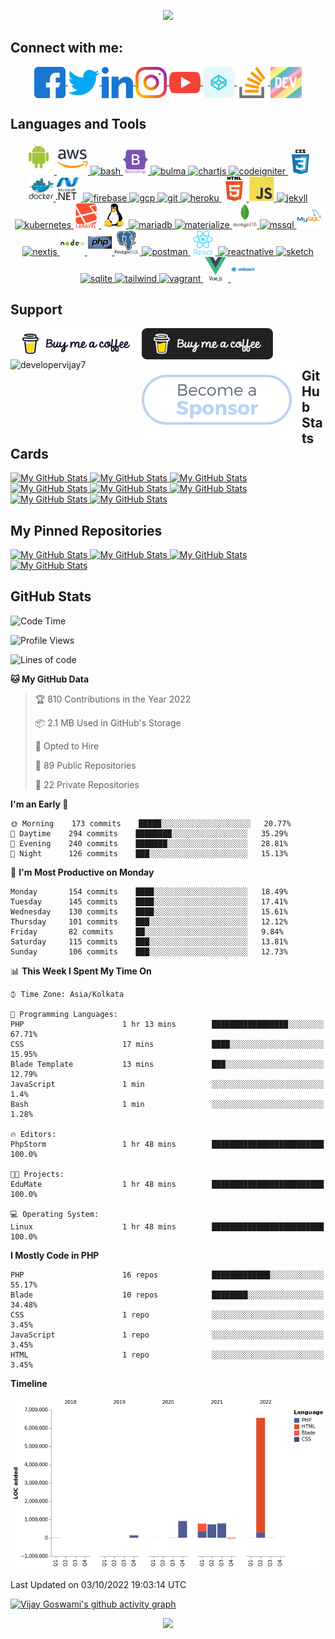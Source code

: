 <p align="center">
  <img src="https://github-profile-trophy.vercel.app/?username=hexpit&theme=onedark&margin-w=5&column=7" />
</p>

## Connect with me:

<!--- Social Icons --->
<p align="center">
    <a href="https://facebook.com/developervijay">
        <img align="center" src="https://raw.githubusercontent.com/developervijay7/developervijay7/main/images/icons/facebook.svg" alt="developervijay7" height="50" width="50" />
    </a>
    <a href="https://twitter.com/developervijay7">
        <img align="center" src="https://raw.githubusercontent.com/developervijay7/developervijay7/main/images/icons/twitter.svg" alt="developervijay7" height="50" width="50" />
    </a>
    <a href="https://www.linkedin.com/in/hexpit/">
        <img align="center" src="https://raw.githubusercontent.com/developervijay7/developervijay7/main/images/icons/linked-in-alt.svg" alt="developervijay7" height="50" width="50" />
    </a>
    <a href="https://instagram.com/developervijay">
        <img align="center" src="https://raw.githubusercontent.com/developervijay7/developervijay7/main/images/icons/instagram.svg" alt="developervijay7" height="50" width="50" />
    </a>
    <a href="#">
        <img align="center" src="https://raw.githubusercontent.com/developervijay7/developervijay7/main/images/icons/youtube.svg" alt="developervijay7" height="50" width="50" />
    </a>
    <a href="https://codepen.io/developervijay7">
        <img align="center" src="https://raw.githubusercontent.com/developervijay7/developervijay7/main/images/icons/codepen.svg" alt="developervijay7" height="50" width="50" />
    </a>
    <a href="https://stackoverflow.com/users/developervijay7">
        <img align="center" src="https://raw.githubusercontent.com/developervijay7/developervijay7/main/images/icons/stack-overflow.svg" alt="developervijay7" height="50" width="50" />
    </a>
    <a href="https://dev.to/developervijay7">
        <img align="center" src="https://raw.githubusercontent.com/developervijay7/developervijay7/main/images/icons/devto.svg" alt="developervijay7" height="50" width="50" />
    </a>
</p>
<!--- /Social Icons --->


## Languages and Tools

<!--- Technologies Icons --->
<p align="center"> 
    <a href="https://developer.android.com" target="_blank" rel="noreferrer">
        <img src="https://raw.githubusercontent.com/devicons/devicon/master/icons/android/android-original-wordmark.svg" alt="android" width="50" height="50"/>
    </a>
    <a href="https://aws.amazon.com" target="_blank" rel="noreferrer">
        <img src="https://raw.githubusercontent.com/devicons/devicon/master/icons/amazonwebservices/amazonwebservices-original-wordmark.svg" alt="aws" width="50" height="50"/>
    </a>
    <a href="https://www.gnu.org/software/bash/" target="_blank" rel="noreferrer">
        <img src="https://www.vectorlogo.zone/logos/gnu_bash/gnu_bash-icon.svg" alt="bash" width="40" height="40"/>
    </a> 
    <a href="https://getbootstrap.com" target="_blank" rel="noreferrer"> 
        <img src="https://raw.githubusercontent.com/devicons/devicon/master/icons/bootstrap/bootstrap-plain-wordmark.svg" alt="bootstrap" width="40" height="40"/> 
    </a> 
    <a href="https://bulma.io/" target="_blank" rel="noreferrer"> 
        <img src="https://raw.githubusercontent.com/gilbarbara/logos/804dc257b59e144eaca5bc6ffd16949752c6f789/logos/bulma.svg" alt="bulma" width="40" height="40"/> 
    </a> 
    <a href="https://www.chartjs.org" target="_blank" rel="noreferrer"> 
        <img src="https://www.chartjs.org/media/logo-title.svg" alt="chartjs" width="40" height="40"/> 
    </a> 
    <a href="https://codeigniter.com" target="_blank" rel="noreferrer"> 
        <img src="https://cdn.worldvectorlogo.com/logos/codeigniter.svg" alt="codeigniter" width="40" height="40"/> 
    </a> 
    <a href="https://www.w3schools.com/css/" target="_blank" rel="noreferrer"> 
        <img src="https://raw.githubusercontent.com/devicons/devicon/master/icons/css3/css3-original-wordmark.svg" alt="css3" width="40" height="40"/> 
    </a> 
    <a href="https://www.docker.com/" target="_blank" rel="noreferrer"> 
        <img src="https://raw.githubusercontent.com/devicons/devicon/master/icons/docker/docker-original-wordmark.svg" alt="docker" width="40" height="40"/>   
    </a> 
    <a href="https://dotnet.microsoft.com/" target="_blank" rel="noreferrer"> 
        <img src="https://raw.githubusercontent.com/devicons/devicon/master/icons/dot-net/dot-net-original-wordmark.svg" alt="dotnet" width="40" height="40"/> 
    </a> 
    <a href="https://firebase.google.com/" target="_blank" rel="noreferrer"> 
        <img src="https://www.vectorlogo.zone/logos/firebase/firebase-icon.svg" alt="firebase" width="40" height="40"/> 
    </a> 
    <a href="https://cloud.google.com" target="_blank" rel="noreferrer"> 
        <img src="https://www.vectorlogo.zone/logos/google_cloud/google_cloud-icon.svg" alt="gcp" width="40" height="40"/> 
    </a> 
    <a href="https://git-scm.com/" target="_blank" rel="noreferrer"> 
        <img src="https://www.vectorlogo.zone/logos/git-scm/git-scm-icon.svg" alt="git" width="40" height="40"/> 
    </a> 
    <a href="https://heroku.com" target="_blank" rel="noreferrer"> 
        <img src="https://www.vectorlogo.zone/logos/heroku/heroku-icon.svg" alt="heroku" width="40" height="40"/> 
    </a> 
    <a href="https://www.w3.org/html/" target="_blank" rel="noreferrer"> 
        <img src="https://raw.githubusercontent.com/devicons/devicon/master/icons/html5/html5-original-wordmark.svg" alt="html5" width="40" height="40"/>     
    </a> 
    <a href="https://developer.mozilla.org/en-US/docs/Web/JavaScript" target="_blank" rel="noreferrer"> 
        <img src="https://raw.githubusercontent.com/devicons/devicon/master/icons/javascript/javascript-original.svg" alt="javascript" width="40" height="40"/> 
    </a> 
    <a href="https://jekyllrb.com/" target="_blank" rel="noreferrer"> 
        <img src="https://www.vectorlogo.zone/logos/jekyllrb/jekyllrb-icon.svg" alt="jekyll" width="40" height="40"/> 
    </a> 
    <a href="https://kubernetes.io" target="_blank" rel="noreferrer"> 
        <img src="https://www.vectorlogo.zone/logos/kubernetes/kubernetes-icon.svg" alt="kubernetes" width="40" height="40"/> 
    </a> 
    <a href="https://laravel.com/" target="_blank" rel="noreferrer"> 
        <img src="https://raw.githubusercontent.com/devicons/devicon/master/icons/laravel/laravel-plain-wordmark.svg" alt="laravel" width="40" height="40"/>   
    </a> 
    <a href="https://www.linux.org/" target="_blank" rel="noreferrer"> 
        <img src="https://raw.githubusercontent.com/devicons/devicon/master/icons/linux/linux-original.svg" alt="linux" width="40" height="40"/> 
    </a>
    <a href="https://mariadb.org/" target="_blank" rel="noreferrer"> 
        <img src="https://www.vectorlogo.zone/logos/mariadb/mariadb-icon.svg" alt="mariadb" width="40" height="40"/> 
    </a> 
    <a href="https://materializecss.com/" target="_blank" rel="noreferrer">
        <img src="https://raw.githubusercontent.com/prplx/svg-logos/5585531d45d294869c4eaab4d7cf2e9c167710a9/svg/materialize.svg" alt="materialize" width="40" height="40"/> 
    </a> 
    <a href="https://www.mongodb.com/" target="_blank" rel="noreferrer"> 
        <img src="https://raw.githubusercontent.com/devicons/devicon/master/icons/mongodb/mongodb-original-wordmark.svg" alt="mongodb" width="40" height="40"/> 
    </a> 
    <a href="https://www.microsoft.com/en-us/sql-server" target="_blank" rel="noreferrer"> 
        <img src="https://www.svgrepo.com/show/303229/microsoft-sql-server-logo.svg" alt="mssql" width="40" height="40"/> 
    </a> 
    <a href="https://www.mysql.com/" target="_blank" rel="noreferrer"> 
        <img src="https://raw.githubusercontent.com/devicons/devicon/master/icons/mysql/mysql-original-wordmark.svg" alt="mysql" width="40" height="40"/> 
    </a> 
    <a href="https://nextjs.org/" target="_blank" rel="noreferrer"> 
        <img src="https://cdn.worldvectorlogo.com/logos/nextjs-2.svg" alt="nextjs" width="40" height="40"/> 
    </a> 
    <a href="https://nodejs.org" target="_blank" rel="noreferrer">
        <img src="https://raw.githubusercontent.com/devicons/devicon/master/icons/nodejs/nodejs-original-wordmark.svg" alt="nodejs" width="40" height="40"/> 
    </a> 
    <a href="https://www.php.net" target="_blank" rel="noreferrer"> 
        <img src="https://raw.githubusercontent.com/devicons/devicon/master/icons/php/php-original.svg" alt="php" width="40" height="40"/> 
    </a>
    <a href="https://www.postgresql.org" target="_blank" rel="noreferrer"> 
        <img src="https://raw.githubusercontent.com/devicons/devicon/master/icons/postgresql/postgresql-original-wordmark.svg" alt="postgresql" width="40" height="40"/> 
    </a> 
    <a href="https://postman.com" target="_blank" rel="noreferrer"> 
        <img src="https://www.vectorlogo.zone/logos/getpostman/getpostman-icon.svg" alt="postman" width="40" height="40"/>
    </a>
    <a href="https://reactjs.org/" target="_blank" rel="noreferrer">
        <img src="https://raw.githubusercontent.com/devicons/devicon/master/icons/react/react-original-wordmark.svg" alt="react" width="40" height="40"/> 
    </a> 
    <a href="https://reactnative.dev/" target="_blank" rel="noreferrer"> 
        <img src="https://reactnative.dev/img/header_logo.svg" alt="reactnative" width="40" height="40"/> 
    </a>
    <a href="https://www.sketch.com/" target="_blank" rel="noreferrer">
        <img src="https://www.vectorlogo.zone/logos/sketchapp/sketchapp-icon.svg" alt="sketch" width="40" height="40"/>
    </a>
    <a href="https://www.sqlite.org/" target="_blank" rel="noreferrer"> 
        <img src="https://www.vectorlogo.zone/logos/sqlite/sqlite-icon.svg" alt="sqlite" width="40" height="40"/> 
    </a> 
    <a href="https://tailwindcss.com/" target="_blank" rel="noreferrer"> 
        <img src="https://www.vectorlogo.zone/logos/tailwindcss/tailwindcss-icon.svg" alt="tailwind" width="40" height="40"/> 
    </a> 
    <a href="https://www.vagrantup.com/" target="_blank" rel="noreferrer"> 
        <img src="https://www.vectorlogo.zone/logos/vagrantup/vagrantup-icon.svg" alt="vagrant" width="40" height="40"/> 
    </a> 
    <a href="https://vuejs.org/" target="_blank" rel="noreferrer"> 
        <img src="https://raw.githubusercontent.com/devicons/devicon/master/icons/vuejs/vuejs-original-wordmark.svg" alt="vuejs" width="40" height="40"/> 
    </a>
    <a href="https://webpack.js.org" target="_blank" rel="noreferrer"> 
        <img src="https://raw.githubusercontent.com/devicons/devicon/d00d0969292a6569d45b06d3f350f463a0107b0d/icons/webpack/webpack-original-wordmark.svg" alt="webpack" width="40" height="40"/>
    </a> 
</p>
<!--- /Technologies Icons --->


## Support

<p>
    <a href="https://www.buymeacoffee.com/hexpit#gh-light-mode-only">
        <img align="left" src="https://raw.githubusercontent.com/developervijay7/developervijay7/main/images/buttons/bmc-white-button.png" height="50" width="210" alt="developervijay7" />
    </a>
    <a  href="https://www.buymeacoffee.com/hexpit#gh-dark-mode-only">
        <img align="left" src="https://raw.githubusercontent.com/developervijay7/developervijay7/main/images/buttons/bmc-black-button.png" height="50" width="210" alt="developervijay7" />
    </a>
    <a href="https://ko-fi.com/hexpit"> 
        <img align="left" src="https://cdn.ko-fi.com/cdn/kofi3.png?v=3" height="50" width="210" alt="developervijay7" />
    </a>
    <a href="https://opencollective.com/hexpit"> 
        <img align="left" src="https://raw.githubusercontent.com/developervijay7/developervijay7/main/images/buttons/become_sponsor-oc.svg" alt="developervijay7" />
    </a>
</p>

<br><br>

## GitHub Stats Cards

<a href="https://github.com/hexpit#gh-light-mode-only">
 <img src="https://github-readme-streak-stats.herokuapp.com/?user=hexpit&fire=green" alt="My GitHub Stats" />
</a>
<a href="https://github.com/hexpit#gh-dark-mode-only">
 <img src="https://github-readme-streak-stats.herokuapp.com/?user=hexpit&theme=radical&fire=green" alt="My GitHub Stats" />
</a>

<a href="https://github.com/hexpit#gh-light-mode-only">
 <img src="https://github-readme-stats.vercel.app/api?username=hexpit&count_private=true&show_icons=true" alt="My GitHub Stats" />
</a>
<a href="https://github.com/hexpit#gh-dark-mode-only">
 <img src="https://github-readme-stats.vercel.app/api?username=hexpit&count_private=true&show_icons=true&theme=radical" alt="My GitHub Stats" />
</a>

<a href="https://github.com/hexpit#gh-light-mode-only">
 <img src="https://github-readme-stats.vercel.app/api/top-langs?username=hexpit&show_icons=true&langs_count=10&layout=compact" alt="My GitHub Stats" />
</a>
<a href="https://github.com/hexpit#gh-dark-mode-only">
 <img src="https://github-readme-stats.vercel.app/api/top-langs?username=hexpit&show_icons=true&langs_count=10&layout=compact&theme=radical" alt="My GitHub Stats" />
</a>

<a href="https://github.com/hexpit#gh-light-mode-only">
 <img src="https://github-readme-stats.vercel.app/api/wakatime?username=hexpit" alt="My GitHub Stats" />
</a>
<a href="https://github.com/hexpit#gh-dark-mode-only">
 <img src="https://github-readme-stats.vercel.app/api/wakatime?username=hexpit&theme=radical" alt="My GitHub Stats" />
</a>


## My Pinned Repositories

<a href="https://github.com/hexpit#gh-light-mode-only">
 <img src="https://github-readme-stats.vercel.app/api/pin/?username=developervijay7&repo=laravel-quickstart&show_owner=true" alt="My GitHub Stats" />
</a>
<a href="https://github.com/hexpit#gh-dark-mode-only">
 <img src="https://github-readme-stats.vercel.app/api/pin/?username=developervijay7&repo=laravel-quickstart&show_owner=true&theme=radical" alt="My GitHub Stats" />
</a>

<a href="https://github.com/hexpit#gh-light-mode-only">
 <img src="https://github-readme-stats.vercel.app/api/pin/?username=developervijay7&repo=laravel-icons&show_owner=true" alt="My GitHub Stats" />
</a>
<a href="https://github.com/hexpit#gh-dark-mode-only">
 <img src="https://github-readme-stats.vercel.app/api/pin/?username=developervijay7&repo=laravel-icons&show_owner=true&theme=radical" alt="My GitHub Stats" />
</a>


## GitHub Stats

<!--START_SECTION:waka-->
![Code Time](http://img.shields.io/badge/Code%20Time-311%20hrs%2016%20mins-blue)

![Profile Views](http://img.shields.io/badge/Profile%20Views-0-blue)

![Lines of code](https://img.shields.io/badge/From%20Hello%20World%20I%27ve%20Written-10%20Million%20lines%20of%20code-blue)

**🐱 My GitHub Data** 

> 🏆 810 Contributions in the Year 2022
 > 
> 📦 2.1 MB Used in GitHub's Storage 
 > 
> 💼 Opted to Hire
 > 
> 📜 89 Public Repositories 
 > 
> 🔑 22 Private Repositories  
 > 
**I'm an Early 🐤** 

```text
🌞 Morning    173 commits    █████░░░░░░░░░░░░░░░░░░░░   20.77% 
🌆 Daytime    294 commits    ████████░░░░░░░░░░░░░░░░░   35.29% 
🌃 Evening    240 commits    ███████░░░░░░░░░░░░░░░░░░   28.81% 
🌙 Night      126 commits    ███░░░░░░░░░░░░░░░░░░░░░░   15.13%

```
📅 **I'm Most Productive on Monday** 

```text
Monday       154 commits    ████░░░░░░░░░░░░░░░░░░░░░   18.49% 
Tuesday      145 commits    ████░░░░░░░░░░░░░░░░░░░░░   17.41% 
Wednesday    130 commits    ████░░░░░░░░░░░░░░░░░░░░░   15.61% 
Thursday     101 commits    ███░░░░░░░░░░░░░░░░░░░░░░   12.12% 
Friday       82 commits     ██░░░░░░░░░░░░░░░░░░░░░░░   9.84% 
Saturday     115 commits    ███░░░░░░░░░░░░░░░░░░░░░░   13.81% 
Sunday       106 commits    ███░░░░░░░░░░░░░░░░░░░░░░   12.73%

```


📊 **This Week I Spent My Time On** 

```text
⌚︎ Time Zone: Asia/Kolkata

💬 Programming Languages: 
PHP                      1 hr 13 mins        █████████████████░░░░░░░░   67.71% 
CSS                      17 mins             ████░░░░░░░░░░░░░░░░░░░░░   15.95% 
Blade Template           13 mins             ███░░░░░░░░░░░░░░░░░░░░░░   12.79% 
JavaScript               1 min               ░░░░░░░░░░░░░░░░░░░░░░░░░   1.4% 
Bash                     1 min               ░░░░░░░░░░░░░░░░░░░░░░░░░   1.28%

🔥 Editors: 
PhpStorm                 1 hr 48 mins        █████████████████████████   100.0%

🐱‍💻 Projects: 
EduMate                  1 hr 48 mins        █████████████████████████   100.0%

💻 Operating System: 
Linux                    1 hr 48 mins        █████████████████████████   100.0%

```

**I Mostly Code in PHP** 

```text
PHP                      16 repos            █████████████░░░░░░░░░░░░   55.17% 
Blade                    10 repos            ████████░░░░░░░░░░░░░░░░░   34.48% 
CSS                      1 repo              ░░░░░░░░░░░░░░░░░░░░░░░░░   3.45% 
JavaScript               1 repo              ░░░░░░░░░░░░░░░░░░░░░░░░░   3.45% 
HTML                     1 repo              ░░░░░░░░░░░░░░░░░░░░░░░░░   3.45%

```


**Timeline**

![Chart not found](https://raw.githubusercontent.com/hexpit/hexpit/main/charts/bar_graph.png) 


 Last Updated on 03/10/2022 19:03:14 UTC
<!--END_SECTION:waka-->

[![Vijay Goswami's github activity graph](https://activity-graph.herokuapp.com/graph?username=hexpit&theme=dracula)](https://github.com/developervijay7/github-readme-activity-graph)


<p align="center">
  <img src="https://capsule-render.vercel.app/api?type=waving&color=gradient&height=60&section=footer"/>
</p>
